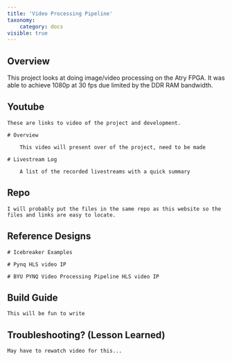 ```yaml
---
title: 'Video Processing Pipeline'
taxonomy:
    category: docs
visible: true
---
```


## Overview

This project looks at doing image/video processing on the Atry FPGA.  It was able to achieve 1080p at 30 fps due limited by the DDR RAM bandwidth.  

## Youtube

    These are links to video of the project and development.

    # Overview

        This video will present over of the project, need to be made

    # Livestream Log

        A list of the recorded livestreams with a quick summary

## Repo

    I will probably put the files in the same repo as this website so the files and links are easy to locate.

## Reference Designs

    # Icebreaker Examples

    # Pynq HLS video IP

    # BYU PYNQ Video Processing Pipeline HLS video IP


## Build Guide

    This will be fun to write

## Troubleshooting? (Lesson Learned)

    May have to rewatch video for this...